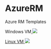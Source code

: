 # AzureRM
Azure RM Templates

Windows VM<a href="https://portal.azure.com/#create/Microsoft.Template/uri/https%3A%2F%2Fraw.githubusercontent.com%2Fjtc127%2FAzureRM%2Fmaster%2FNewVMDomainJoinTest.json" rel="nofollow">
    <img src="https://camo.githubusercontent.com/9285dd3998997a0835869065bb15e5d500475034/687474703a2f2f617a7572656465706c6f792e6e65742f6465706c6f79627574746f6e2e706e67" data-canonical-src="http://azuredeploy.net/deploybutton.png" style="max-width:100%;"> 

Linux VM<a href="https://portal.azure.com/#create/Microsoft.Template/uri/https%3A%2F%2Fraw.githubusercontent.com%2Fjtc127%2FAzureRM%2Fmaster%2FLinuxVM.json" rel="nofollow">
    <img src="https://camo.githubusercontent.com/9285dd3998997a0835869065bb15e5d500475034/687474703a2f2f617a7572656465706c6f792e6e65742f6465706c6f79627574746f6e2e706e67" data-canonical-src="http://azuredeploy.net/deploybutton.png" style="max-width:100%;"> 


